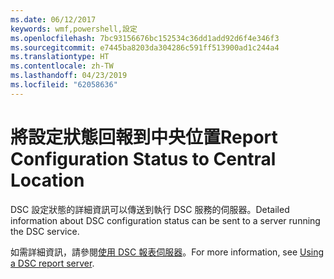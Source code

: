 ```yaml
---
ms.date: 06/12/2017
keywords: wmf,powershell,設定
ms.openlocfilehash: 7bc93156676bc152534c36dd1add92d6f4e346f3
ms.sourcegitcommit: e7445ba8203da304286c591ff513900ad1c244a4
ms.translationtype: HT
ms.contentlocale: zh-TW
ms.lasthandoff: 04/23/2019
ms.locfileid: "62058636"
---
```

# <a name="report-configuration-status-to-central-location"></a><span data-ttu-id="36975-102">將設定狀態回報到中央位置</span><span class="sxs-lookup"><span data-stu-id="36975-102">Report Configuration Status to Central Location</span></span>

<span data-ttu-id="36975-103">DSC 設定狀態的詳細資訊可以傳送到執行 DSC 服務的伺服器。</span><span class="sxs-lookup"><span data-stu-id="36975-103">Detailed information about DSC configuration status can be sent to a server running the DSC service.</span></span>

<span data-ttu-id="36975-104">如需詳細資訊，請參閱[使用 DSC 報表伺服器](https://msdn.microsoft.com/powershell/dsc/reportserver)。</span><span class="sxs-lookup"><span data-stu-id="36975-104">For more information, see [Using a DSC report server](https://msdn.microsoft.com/powershell/dsc/reportserver).</span></span>
